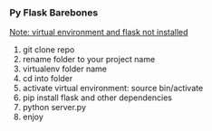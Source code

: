 <h3>Py Flask Barebones</h3>
<p>
	<u>
		Note: virtual environment and flask not installed 
	</u>
</p>
<ol>
	<li>git clone repo</li>
	<li>rename folder to your project name</li>
	<li>virtualenv folder name</li>
	<li>cd into folder</li>
	<li>activate virtual environment: source bin/activate</li>
	<li>pip install flask and other dependencies</li>
	<li>python server.py</li>
	<li>enjoy</li>
</ol>
